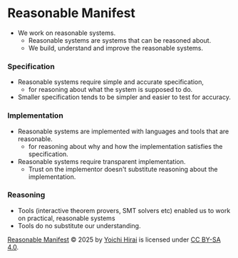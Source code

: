 # Reasonable Manifest

- We work on reasonable systems.
  * Reasonable systems are systems that can be reasoned about.
  * We build, understand and improve the reasonable systems.

### Specification
- Reasonable systems require simple and accurate specification,
  * for reasoning about what the system is supposed to do.
- Smaller specification tends to be simpler and easier to test for accuracy.

###  Implementation
- Reasonable systems are implemented with languages and tools that are reasonable.
  * for reasoning about why and how the implementation satisfies the specification.
- Reasonable systems require transparent implementation.
  * Trust on the implementor doesn't substitute reasoning about the implementation.

### Reasoning
- Tools (interactive theorem provers, SMT solvers etc) enabled us to work on practical, reasonable systems
- Tools do no substitute our understanding.

[Reasonable Manifest](https://github.com/pirapira/reasonable-manifest) © 2025 by [Yoichi Hirai](https://yoichihirai.com) is licensed under [CC BY-SA 4.0](https://creativecommons.org/licenses/by-sa/4.0/).
